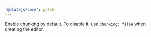 ```yaml
---
'@platejs/core': patch
---
```


Enable [chunking](https://docs.slatejs.org/walkthroughs/09-performance) by default. To disable it, use `chunking: false` when creating the editor.

